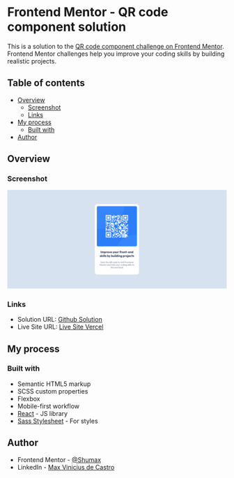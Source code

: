# Frontend Mentor - QR code component solution

This is a solution to the [QR code component challenge on Frontend Mentor](https://www.frontendmentor.io/challenges/qr-code-component-iux_sIO_H). Frontend Mentor challenges help you improve your coding skills by building realistic projects. 

## Table of contents

- [Overview](#overview)
  - [Screenshot](#screenshot)
  - [Links](#links)
- [My process](#my-process)
  - [Built with](#built-with)
- [Author](#author)

## Overview

### Screenshot

![](./public/images/screenshot.png)

### Links

- Solution URL: [Github Solution](https://github.com/Shumax/qr-code-component-main)
- Live Site URL: [Live Site Vercel](https://qr-code-component-main-bzpytg2us-shumax.vercel.app/)

## My process

### Built with

- Semantic HTML5 markup
- SCSS custom properties
- Flexbox
- Mobile-first workflow
- [React](https://reactjs.org/) - JS library
- [Sass Stylesheet](https://sass-lang.com/) - For styles

## Author

- Frontend Mentor - [@Shumax](https://www.frontendmentor.io/profile/Shumax)
- LinkedIn - [Max Vinicius de Castro](https://www.linkedin.com/in/max-vinicius-de-castro-519880b8/)


